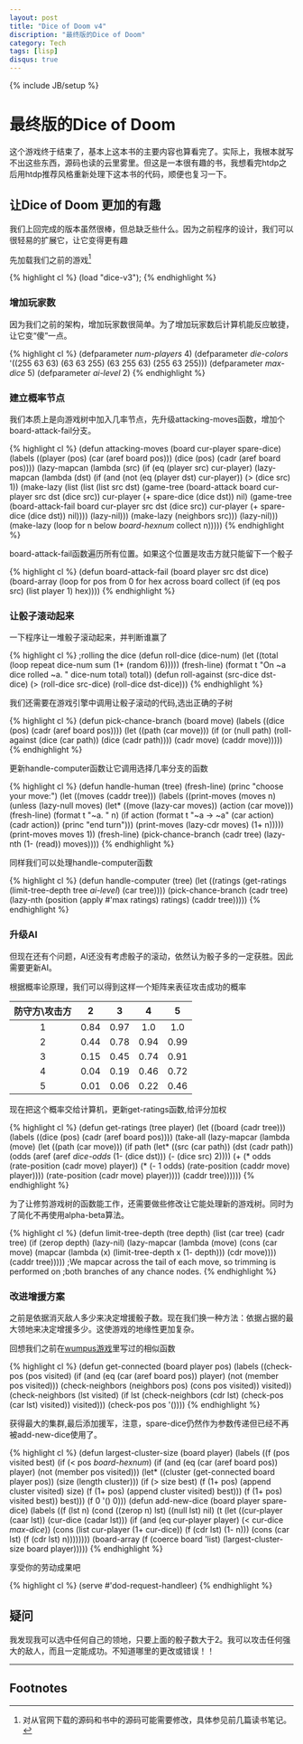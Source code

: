 ```yaml
---
layout: post
title: "Dice of Doom v4"
discription: "最终版的Dice of Doom" 
category: Tech
tags: [lisp]
disqus: true
---
```

{% include JB/setup %}

# 最终版的Dice of Doom

这个游戏终于结束了，基本上这本书的主要内容也算看完了。实际上，我根本就写不出这些东西，源码也读的云里雾里。但这是一本很有趣的书，我想看完htdp之后用htdp推荐风格重新处理下这本书的代码，顺便也复习一下。

## 让Dice of Doom 更加的有趣

我们上回完成的版本虽然很棒，但总缺乏些什么。因为之前程序的设计，我们可以很轻易的扩展它，让它变得更有趣

先加载我们之前的游戏[^1]

{% highlight cl %}
(load "dice-v3");
{% endhighlight %}

### 增加玩家数

因为我们之前的架构，增加玩家数很简单。为了增加玩家数后计算机能反应敏捷，让它变“傻”一点。

{% highlight cl %}
(defparameter *num-players* 4)
(defparameter *die-colors* '((255 63 63) (63 63 255) (63 255 63) (255 63 255)))
(defparameter *max-dice* 5)
(defparameter *ai-level* 2)
{% endhighlight %}

### 建立概率节点

我们本质上是向游戏树中加入几率节点，先升级attacking-moves函数，增加个board-attack-fail分支。

{% highlight cl %}
(defun attacking-moves (board cur-player spare-dice)
  (labels ((player (pos)
             (car (aref board pos)))
           (dice (pos)
             (cadr (aref board pos))))
    (lazy-mapcan (lambda (src)
                   (if (eq (player src) cur-player)
                     (lazy-mapcan
                       (lambda (dst)
                         (if (and (not (eq (player dst) cur-player))
                                  (> (dice src) 1))
                           (make-lazy (list (list (list src dst)
                                                  (game-tree (board-attack board cur-player src dst (dice src))
                                                             cur-player
                                                             (+ spare-dice (dice dst))
                                                             nil)
                                                  (game-tree (board-attack-fail board cur-player src dst (dice src))
                                                             cur-player
                                                             (+ spare-dice (dice dst))
                                                             nil))))
                           (lazy-nil)))
                       (make-lazy (neighbors src)))
                     (lazy-nil)))
                 (make-lazy (loop for n below *board-hexnum*
                                  collect n)))))
{% endhighlight %}

board-attack-fail函数遍历所有位置。如果这个位置是攻击方就只能留下一个骰子

{% highlight cl %}
(defun board-attack-fail (board player src dst dice)
  (board-array (loop for pos from 0
                     for hex across board
                     collect (if (eq pos src)
                               (list player 1)
                               hex))))
{% endhighlight %}

### 让骰子滚动起来

一下程序让一堆骰子滚动起来，并判断谁赢了

{% highlight cl %}
;rolling the dice
(defun roll-dice (dice-num)
  (let ((total (loop repeat dice-num
                     sum (1+ (random 6)))))
    (fresh-line)
    (format t "On ~a dice rolled ~a. " dice-num total)
    total))
(defun roll-against (src-dice dst-dice)
  (> (roll-dice src-dice) (roll-dice dst-dice)))
{% endhighlight %}

我们还需要在游戏引擎中调用让骰子滚动的代码,选出正确的子树

{% highlight cl %}
(defun pick-chance-branch (board move)
  (labels ((dice (pos)
             (cadr (aref board pos))))
    (let ((path (car move)))
      (if (or (null path) (roll-against (dice (car path))
                                        (dice (cadr path))))
        (cadr move)
        (caddr move)))))
{% endhighlight %}

更新handle-computer函数让它调用选择几率分支的函数

{% highlight cl %}
(defun handle-human (tree)
  (fresh-line)
  (princ "choose your move:")
  (let ((moves (caddr tree)))
    (labels ((print-moves (moves n)
               (unless (lazy-null moves)
                 (let* ((move (lazy-car moves))
                        (action (car move)))
                   (fresh-line)
                   (format t "~a. " n)
                   (if action
                     (format t "~a -> ~a" (car action) (cadr action))
                     (princ "end turn")))
                 (print-moves (lazy-cdr moves) (1+ n)))))
      (print-moves moves 1))
    (fresh-line)
    (pick-chance-branch (cadr tree) (lazy-nth (1- (read)) moves))))
{% endhighlight %}

同样我们可以处理handle-computer函数

{% highlight cl %}
(defun handle-computer (tree)
  (let ((ratings (get-ratings (limit-tree-depth tree *ai-level*) (car tree))))
    (pick-chance-branch
      (cadr tree)
      (lazy-nth (position (apply #'max ratings) ratings) (caddr tree)))))
{% endhighlight %}

### 升级AI

但现在还有个问题，AI还没有考虑骰子的滚动，依然认为骰子多的一定获胜。因此需要更新AI。

根据概率论原理，我们可以得到这样一个矩阵来表征攻击成功的概率

|防守方\攻击方|2|3|4|5|
|:-:|:----:|:----:|:---:|:--:|
|1|0.84|0.97|1.0|1.0|
|2|0.44|0.78|0.94|0.99|
|3|0.15|0.45|0.74|0.91|
|4|0.04|0.19|0.46|0.72|
|5|0.01|0.06|0.22|0.46|

现在把这个概率交给计算机，更新get-ratings函数,给评分加权

{% highlight cl %}
(defun get-ratings (tree player)
  (let ((board (cadr tree)))
    (labels ((dice (pos)
               (cadr (aref board pos))))
      (take-all (lazy-mapcar
                  (lambda (move)
                    (let ((path (car move)))
                      (if path
                        (let* ((src (car path))
                               (dst (cadr path))
                               (odds (aref (aref *dice-odds*
                                                 (1- (dice dst)))
                                           (- (dice src) 2))))
                          (+ (* odds (rate-position (cadr move) player))
                             (* (- 1 odds) (rate-position (caddr move)
                                                          player))))
                        (rate-position (cadr move) player))))
                  (caddr tree))))))
{% endhighlight %}

为了让修剪游戏树的函数能工作，还需要做些修改让它能处理新的游戏树。同时为了简化不再使用alpha-beta算法。

{% highlight cl %}
(defun limit-tree-depth (tree depth)
  (list (car tree)
        (cadr tree)
        (if (zerop depth)
          (lazy-nil)
          (lazy-mapcar (lambda (move)
                         (cons (car move)
                               (mapcar (lambda (x)
                                         (limit-tree-depth x (1- depth)))
                                       (cdr move))))
                       (caddr tree)))))
;We mapcar across the tail of each move, so trimming is performed on
;both branches of any chance nodes.
{% endhighlight %}

### 改进增援方案

之前是依据消灭敌人多少来决定增援骰子数。现在我们换一种方法：依据占据的最大领地来决定增援多少。这使游戏的地缘性更加复杂。

回想我们之前在[wumpus游戏][1]里写过的相似函数

{% highlight cl %}
(defun get-connected (board player pos)
  (labels ((check-pos (pos visited)
             (if (and (eq (car (aref board pos)) player)
                      (not (member pos visited)))
               (check-neighbors (neighbors pos) (cons pos visited))
               visited))
           (check-neighbors (lst visited)
             (if lst
               (check-neighbors (cdr lst) (check-pos (car lst) visited))
               visited)))
    (check-pos pos '())))
{% endhighlight %}

获得最大的集群,最后添加援军，注意，spare-dice仍然作为参数传递但已经不再被add-new-dice使用了。

{% highlight cl %}
(defun largest-cluster-size (board player)
  (labels ((f (pos visited best)
             (if (< pos *board-hexnum*)
               (if (and (eq (car (aref board pos)) player)
                        (not (member pos visited)))
                 (let* ((cluster (get-connected board player pos))
                        (size (length cluster)))
                   (if (> size best)
                     (f (1+ pos) (append cluster visited) size)
                     (f (1+ pos) (append cluster visited) best)))
                 (f (1+ pos) visited best))
               best)))
    (f 0 '() 0)))
(defun add-new-dice (board player spare-dice)
  (labels ((f (lst n)
             (cond ((zerop n) lst)
                   ((null lst) nil)
                   (t (let ((cur-player (caar lst))
                            (cur-dice (cadar lst)))
                        (if (and (eq cur-player player) (< cur-dice *max-dice*))
                          (cons (list cur-player (1+ cur-dice))
                                (f (cdr lst) (1- n)))
                          (cons (car lst) (f (cdr lst) n))))))))
    (board-array (f (coerce board 'list)
                   (largest-cluster-size board player)))))
{% endhighlight %}

享受你的劳动成果吧

{% highlight cl %}
(serve #'dod-request-handleer)
{% endhighlight %}

## 疑问

我发现我可以选中任何自己的领地，只要上面的骰子数大于2。我可以攻击任何强大的敌人，而且一定能成功。不知道哪里的更改或错误！！

***

## Footnotes

[^1]: 对从官网下载的源码和书中的源码可能需要修改，具体参见前几篇读书笔记。

[1]: http://reverland.org/Tech/2012/05/01/grand-theft-wumpus/
